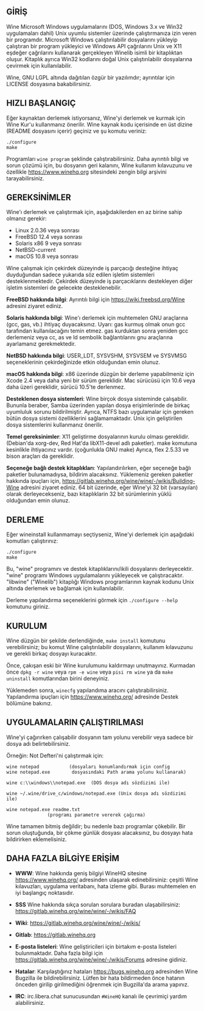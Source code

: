 ## GİRİŞ

Wine Microsoft Windows uygulamalarını (DOS, Windows 3.x ve Win32
uygulamaları dahil) Unix uyumlu sistemler üzerinde çalıştırmanıza izin
veren bir programdır. Microsoft Windows çalıştırılabilir dosyalarını
yükleyip çalıştıran bir program yükleyici ve Windows API çağrılarını Unix
ve X11 eşdeğer çağrılarını kullanarak gerçekleyen Winelib isimli bir
kitaplıktan oluşur. Kitaplık ayrıca Win32 kodlarını doğal Unix
çalıştırılabilir dosyalarına çevirmek için kullanılabilir.

Wine, GNU LGPL altında dağıtılan özgür bir yazılımdır; ayrıntılar için
LICENSE dosyasına bakabilirsiniz.

## HIZLI BAŞLANGIÇ

Eğer kaynaktan derlemek istiyorsanız, Wine'yi derlemek ve kurmak için Wine
Kur'u kullanmanız önerilir. Wine kaynak kodu içerisinde en üst dizine
(README dosyasını içerir) geçiniz ve şu komutu veriniz:

```
./configure
make
```

Programları `wine program` şeklinde çalıştırabilirsiniz.
Daha ayrıntılı bilgi ve sorun çözümü için, bu dosyanın geri kalanını,
Wine kullanım kılavuzunu ve özellikle https://www.winehq.org sitesindeki
zengin bilgi arşivini tarayabilirsiniz.

## GEREKSİNİMLER

Wine'ı derlemek ve çalıştırmak için, aşağıdakilerden en az birine sahip
olmanız gerekir:

- Linux 2.0.36 veya sonrası
- FreeBSD 12.4 veya sonrası
- Solaris x86 9 veya sonrası
- NetBSD-current
- macOS 10.8 veya sonrası

Wine çalışmak için çekirdek düzeyinde iş parçacığı desteğine ihtiyaç
duyduğundan sadece yukarıda söz edilen işletim sistemleri
desteklenmektedir.
Çekirdek düzeyinde iş parçacıklarını destekleyen diğer işletim sistemleri
de gelecekte desteklenebilir.

**FreeBSD hakkında bilgi**:
  Ayrıntılı bilgi için https://wiki.freebsd.org/Wine adresini ziyaret
  ediniz.

**Solaris hakkında bilgi**:
  Wine'ı derlemek için muhtemelen GNU araçlarına (gcc, gas, vb.) ihtiyaç
  duyacaksınız. Uyarı: gas kurmuş olmak onun gcc tarafından kullanılacağını
  temin etmez. gas kurduktan sonra yeniden gcc derlemeniz veya cc, as ve ld
  sembolik bağlantılarını gnu araçlarına ayarlamanız gerekmektedir.

**NetBSD hakkında bilgi**:
  USER_LDT, SYSVSHM, SYSVSEM ve SYSVMSG seçeneklerinin çekirdeğinizde etkin
  olduğundan emin olunuz.

**macOS hakkında bilgi**:
  x86 üzerinde düzgün bir derleme yapabilmeniz için Xcode 2.4 veya daha yeni
  bir sürüm gereklidir.
  Mac sürücüsü için 10.6 veya daha üzeri gereklidir, sürücü 10.5'te derlenmez.

**Desteklenen dosya sistemleri**:
  Wine birçok dosya sisteminde çalışabilir. Bununla beraber, Samba üzerinden
  yapılan dosya erişimlerinde de birkaç uyumluluk sorunu bildirilmiştir.
  Ayrıca, NTFS bazı uygulamalar için gereken bütün dosya sistemi özelliklerini
  sağlamamaktadır. Unix için geliştirilen dosya sistemlerini kullanmanız önerilir.

**Temel gereksinimler**:
  X11 geliştirme dosyalarının kurulu olması gereklidir.
  (Debian'da xorg-dev, Red Hat'da libX11-devel adlı paketler).
  make komutuna kesinlikle ihtiyacınız vardır. (çoğunlukla GNU make)
  Ayrıca, flex 2.5.33 ve bison araçları da gereklidir.

**Seçeneğe bağlı destek kitaplıkları**:
  Yapılandırılırken, eğer seçeneğe bağlı paketler bulunamadıysa, bildirim
  alacaksınız. Yüklemeniz gereken paketler hakkında ipuçları için,
  https://gitlab.winehq.org/wine/wine/-/wikis/Building-Wine adresini ziyaret ediniz.
  64 bit üzerinde, eğer Wine'yi 32 bit (varsayılan) olarak derleyecekseniz,
  bazı kitaplıklarin 32 bit sürümlerinin yüklü olduğundan emin olunuz.

## DERLEME

Eğer wineinstall kullanmamayı seçtiyseniz, Wine'yi derlemek için aşağıdaki
komutları çalıştırınız:

```
./configure
make
```

Bu, "wine" programını ve destek kitaplıklarını/ikili dosyalarını
derleyecektir.  "wine" programı Windows uygulamalarını yükleyecek ve
çalıştıracaktır.  "libwine" ("Winelib") kitaplığı Windows programlarının
kaynak kodunu Unix altında derlemek ve bağlamak için kullanılabilir.

Derleme yapılandırma seçeneklerini görmek için `./configure --help` komutunu giriniz.

## KURULUM

Wine düzgün bir şekilde derlendiğinde, `make install` komutunu
verebilirsiniz; bu komut Wine çalıştırılabilir dosyalarını, kullanım
kılavuzunu ve gerekli birkaç dosyayı kuracaktır.

Önce, çakışan eski bir Wine kurulumunu kaldırmayı unutmayınız. Kurmadan
önce `dpkg -r wine` veya `rpm -e wine` veya `pisi rm wine` ya da `make
uninstall` komutlarından birini deneyiniz.

Yüklemeden sonra, `winecfg` yapılandıma aracını
çalıştırabilirsiniz. Yapılandırma ipuçları için https://www.winehq.org/
adresinde Destek bölümüne bakınız.

## UYGULAMALARIN ÇALIŞTIRILMASI

Wine'yi çağırırken çalışabilir dosyanın tam yolunu verebilir veya sadece
bir dosya adı belirtebilirsiniz.

Örneğin: Not Defteri'ni çalıştırmak için:

```
wine notepad		   (dosyaları konumlandırmak için config
wine notepad.exe	    dosyasındaki Path arama yolunu kullanarak)

wine c:\\windows\\notepad.exe  (DOS dosya adı sözdizimi ile)

wine ~/.wine/drive_c/windows/notepad.exe (Unix dosya adı sözdizimi ile)

wine notepad.exe readme.txt
			   (programı parametre vererek çağırma)
```

Wine tamamen bitmiş değildir; bu nedenle bazı programlar çökebilir. Bir
sorun oluştuğunda, bir çökme günlük dosyası alacaksınız, bu dosyayı hata
bildirirken eklemelisiniz.

## DAHA FAZLA BİLGİYE ERİŞİM

- **WWW**: Wine hakkında geniş bilgiyi WineHQ sitesine https://www.winehq.org/
	adresinden ulaşarak edinebilirsiniz: çeşitli Wine kılavuzları,
	uygulama veritabanı, hata izleme gibi. Burası muhtemelen en iyi
	başlangıç noktasıdır.

- **SSS** Wine hakkında sıkça sorulan sorulara buradan ulaşabilirsiniz:
              https://gitlab.winehq.org/wine/wine/-/wikis/FAQ

- **Wiki**: https://gitlab.winehq.org/wine/wine/-/wikis/

- **Gitlab**: https://gitlab.winehq.org

- **E-posta listeleri**:
	Wine geliştiricileri için birtakım e-posta listeleri bulunmaktadır.
	Daha fazla bilgi için https://gitlab.winehq.org/wine/wine/-/wikis/Forums
    adresine gidiniz.

- **Hatalar**:
	Karşılaştığınız hataları https://bugs.winehq.org adresinden Wine
	Bugzilla ile bildirebilirsiniz. Lütfen bir hata bildirmeden önce
	hatanın önceden girilip girilmediğini öğrenmek için Bugzilla'da
	arama yapınız.

- **IRC**: irc.libera.chat sunucusundan `#WineHQ` kanalı ile çevrimiçi yardım
	alabilirsiniz.
